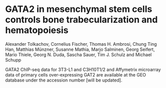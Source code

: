 # GATA2 in mesenchymal stem cells controls bone trabecularization and hematopoiesis
Alexander Tolkachov, Cornelius Fischer, Thomas H. Ambrosi, Chung Ting Han, Matthias Münzner, Susanne Mathia, Marjo Salminen, Georg Seifert, Mario Thiele, Georg N. Duda, Sascha Sauer, Tim J. Schulz and Michael Schupp

GATA2 ChIP-seq data for 3T3-L1 and C3H10T1/2 and Affymetrix microarray data of primary cells over-expressing GAT2 are available at the GEO database under the accession number [will be updated].
